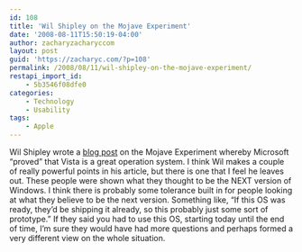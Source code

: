 ```yaml
---
id: 108
title: 'Wil Shipley on the Mojave Experiment'
date: '2008-08-11T15:50:19-04:00'
author: zacharyzacharyccom
layout: post
guid: 'https://zacharyc.com/?p=108'
permalink: /2008/08/11/wil-shipley-on-the-mojave-experiment/
restapi_import_id:
    - 5b3546f08dfe0
categories:
    - Technology
    - Usability
tags:
    - Apple
---
```


Wil Shipley wrote a [blog post](http://wilshipley.com/blog/2008/07/mojave-experiment-bad-science-bad.html) on the Mojave Experiment whereby Microsoft “proved” that Vista is a great operation system. I think Wil makes a couple of really powerful points in his article, but there is one that I feel he leaves out. These people were shown what they thought to be the NEXT version of Windows. I think there is probably some tolerance built in for people looking at what they believe to be the next version. Something like, “If this OS was ready, they’d be shipping it already, so this probably just some sort of prototype.” If they said you had to use this OS, starting today until the end of time, I’m sure they would have had more questions and perhaps formed a very different view on the whole situation.